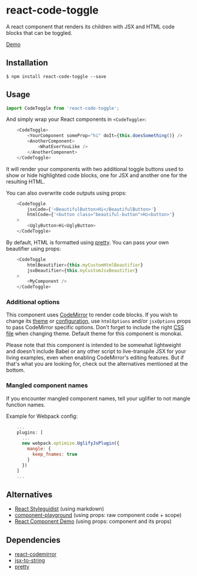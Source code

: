 # react-code-toggle

A react component that renders its children with JSX and HTML code blocks that can be toggled.

[Demo](https://yosuzuk.github.io/react-code-toggle/)

## Installation

```
$ npm install react-code-toggle --save
```

## Usage

```javascript
import CodeToggle from 'react-code-toggle';
```

And simply wrap your React components in `<CodeToggle>`:

```javascript
    <CodeToggle>
        <YourComponent someProp="hi" doIt={this.doesSomething()} />
        <AnotherComponent>
            <WhatEverYouLike />
        </AnotherComponent>
    </CodeToggle>
```

It will render your components with two additional toggle buttons used to show or hide highlighted code blocks, one for JSX and another one for the resulting HTML.

You can also overwrite code outputs using props:

```javascript
    <CodeToggle
        jsxCode={'<BeautifulButton>Hi</BeautifulButton>'}
        htmlCode={'<button class="beautiful-button">Hi<button>'}
    >
        <UglyButton>Hi<UglyButton>
    </CodeToggle>
```

By default, HTML is formatted using [pretty](https://github.com/jonschlinkert/pretty). You can pass your own beautifier using props:

```javascript
    <CodeToggle
        htmlBeautifier={this.myCustomHtmlBeautifier}
        jsxBeautifier={this.myCustomJsxBeautifier}
    >
        <MyComponent />
    </CodeToggle>
```

### Additional options

This component uses [CodeMirror](http://codemirror.net/) to render code blocks. If you wish to change its [theme](https://codemirror.net/demo/theme.html) or [configuration](https://codemirror.net/doc/manual.html#config), use `htmlOptions` and/or `jsxOptions` props to pass CodeMirror specific options. Don't forget to include the right [CSS file](https://github.com/codemirror/CodeMirror/tree/master/theme) when changing theme. Default theme for this component is monokai.

Please note that this component is intended to be somewhat lightweight and doesn't include Babel or any other script to live-transpile JSX for your living examples, even when enabling CodeMirror's editing features. But if that's what you are looking for, check out the alternatives mentioned at the bottom.

### Mangled component names

If you encounter mangled component names, tell your uglifier to not mangle function names.

Example for Webpack config:

```javascript
    ...
    plugins: [
      ...
      new webpack.optimize.UglifyJsPlugin({
        mangle: {
          keep_fnames: true
        }
      })
    ]
    ...
```

## Alternatives

* [React Styleguidist](https://github.com/styleguidist/react-styleguidist) (using markdown)
* [component-playground](https://github.com/FormidableLabs/component-playground) (using props: raw component code + scope)
* [React Component Demo](https://github.com/conorhastings/react-component-demo) (using props: component and its props)

## Dependencies

* [react-codemirror](https://github.com/JedWatson/react-codemirror)
* [jsx-to-string](https://github.com/alansouzati/jsx-to-string)
* [pretty](https://github.com/jonschlinkert/pretty)
